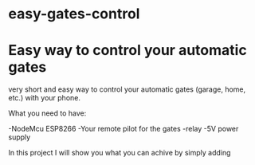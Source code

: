 # easy-gates-control


<h1>Easy way to control your automatic gates</h1>

very short and easy way to control your automatic gates (garage, home, etc.) with your phone.

What you need to have:

-NodeMcu ESP8266
-Your remote pilot for the gates
-relay
-5V power supply

In this project I will show you what you can achive by simply adding 
